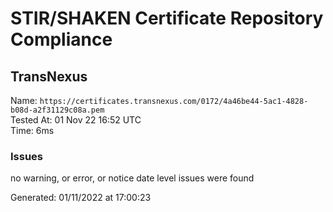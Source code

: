 # STIR/SHAKEN Certificate Repository Compliance

## TransNexus

Name: `https://certificates.transnexus.com/0172/4a46be44-5ac1-4828-b08d-a2f31129c08a.pem`\
Tested At: 01 Nov 22 16:52 UTC\
Time: 6ms

### Issues

no warning, or error, or notice date level issues were found

Generated: 01/11/2022 at 17:00:23